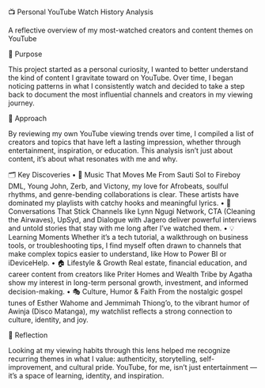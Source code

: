 📺 Personal YouTube Watch History Analysis

A reflective overview of my most-watched creators and content themes on YouTube

🎯 Purpose

This project started as a personal curiosity,  I wanted to better understand the kind of content I gravitate toward on YouTube. Over time, I began noticing patterns in what I consistently watch and decided to take a step back to document the most influential channels and creators in my viewing journey.

🧠 Approach

By reviewing my own YouTube viewing trends over time, I compiled a list of creators and topics that have left a lasting impression, whether through entertainment, inspiration, or education. This analysis isn’t just about content, it’s about what resonates with me and why.

🗂️ Key Discoveries
	•	🎤 Music That Moves Me
From Sauti Sol to Fireboy DML, Young John, Zerb, and Victony, my love for Afrobeats, soulful rhythms, and genre-bending collaborations is clear. These artists have dominated my playlists with catchy hooks and meaningful lyrics.
	•	🧠 Conversations That Stick
Channels like Lynn Ngugi Network, CTA (Cleaning the Airwaves), UpSyd, and Dialogue with Jagero deliver powerful interviews and untold stories that stay with me long after I’ve watched them.
	•	💡 Learning Moments
Whether it’s a tech tutorial, a walkthrough on business tools, or troubleshooting tips, I find myself often drawn to channels that make complex topics easier to understand, like How to Power BI or iDeviceHelp.
	•	🏠 Lifestyle & Growth
Real estate, financial education, and career content from creators like Priter Homes and Wealth Tribe by Agatha show my interest in long-term personal growth, investment, and informed decision-making.
	•	🎭 Culture, Humor & Faith
From the nostalgic gospel tunes of Esther Wahome and Jemmimah Thiong’o, to the vibrant humor of Awinja (Disco Matanga), my watchlist reflects a strong connection to culture, identity, and joy.

🧾 Reflection

Looking at my viewing habits through this lens helped me recognize recurring themes in what I value: authenticity, storytelling, self-improvement, and cultural pride. YouTube, for me, isn’t just entertainment — it’s a space of learning, identity, and inspiration.
